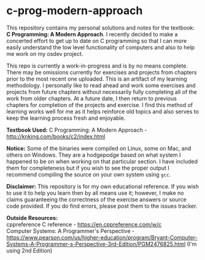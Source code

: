 # c-prog-modern-approach
This repository contains my personal solutions and notes for the textbook: **C Programming: A Modern Approach**. I recently decided to make a concerted effort to get up to date on C programming so that I can more easily understand the low level functionality of computers and also to help me work on my osdev project.

This repo is currently a work-in-progress and is by no means complete. There may be omissions currently for exercises and projects from chapters prior to the most recent one uploaded. This is an artifact of my learning methodology. I personally like to read ahead and work some exercises and projects from future chapters without necessarily fully completing all of the work from older chapters. At a future date, I then return to previous chapters for completion of the projects and exercise. I find this method of learning works well for me as it helps reinforce old topics and also serves to keep the learning process fresh and enjoyable.

**Textbook Used:** C Programming: A Modern Approach - http://knking.com/books/c2/index.html

**Notice:** Some of the binaries were compiled on Linux, some on Mac, and others on Windows. They are a hodgepodge based on what system I happened to be on when working on that particular section. I have included them for completeness but if you wish to see the proper output I recommend compiling the source on your own system using `gcc`.

**Disclaimer:** This repository is for my own educational reference. If you wish to use it to help you learn then by all means use it; however, I make no claims guaranteeing the correctness of the exercise answers or source code provided. If you do find errors, please post them to the issues tracker.

**Outside Resources:**<br>
cppreference C reference - https://en.cppreference.com/w/c<br>
Computer Systems: A Programmer's Perspective - https://www.pearson.com/us/higher-education/program/Bryant-Computer-Systems-A-Programmer-s-Perspective-3rd-Edition/PGM2476825.html (I'm using 2nd Edition)

